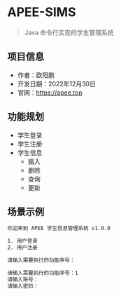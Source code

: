 # APEE-SIMS

> Java 命令行实现的学生管理系统

## 项目信息

- 作者：欧阳鹏
- 开发日期：2022年12月30日
- 官网：https://apee.top

## 功能规划

- 学生登录
- 学生注册
- 学生信息
  - 插入
  - 删除
  - 查询
  - 更新

## 场景示例

```bash
欢迎来到 APEE 学生信息管理系统 v1.0.0

1. 用户登录
2. 用户注册

请输入需要执行的功能序号：
```

```bash
请输入需要执行的功能序号：1
请输入账号：
请输入密码：
```
